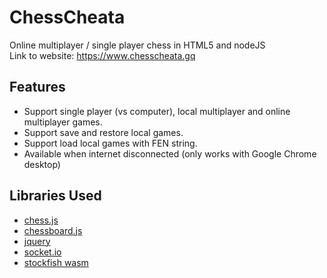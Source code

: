 # ChessCheata
Online multiplayer / single player chess in HTML5 and nodeJS <br />
Link to website: https://www.chesscheata.gq

## Features
 - Support single player (vs computer), local multiplayer and online multiplayer games.
 - Support save and restore local games.
 - Support load local games with FEN string.
 - Available when internet disconnected (only works with Google Chrome desktop)

## Libraries Used
 - <a href="https://github.com/jhlywa/chess.js/" target="_blank">chess.js</a>
 - <a href="https://chessboardjs.com/" target="_blank">chessboard.js</a>
 - <a href="https://jquery.com" target="_blank">jquery</a>
 - <a href="https://socket.io" target="_blank">socket.io</a>
 - <a href="https://github.com/lichess-org/stockfish.wasm" target="_blank">stockfish wasm</a>
